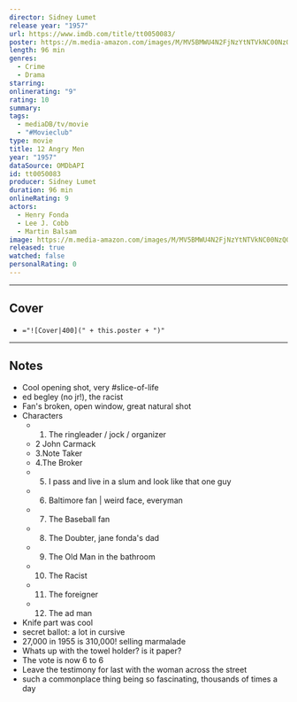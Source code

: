 ```yaml
---
director: Sidney Lumet
release year: "1957"
url: https://www.imdb.com/title/tt0050083/
poster: https://m.media-amazon.com/images/M/MV5BMWU4N2FjNzYtNTVkNC00NzQ0LTg0MjAtYTJlMjFhNGUxZDFmXkEyXkFqcGdeQXVyNjc1NTYyMjg@._V1_SX300.jpg
length: 96 min
genres:
  - Crime
  - Drama
starring: 
onlinerating: "9"
rating: 10
summary: 
tags:
  - mediaDB/tv/movie
  - "#Movieclub"
type: movie
title: 12 Angry Men
year: "1957"
dataSource: OMDbAPI
id: tt0050083
producer: Sidney Lumet
duration: 96 min
onlineRating: 9
actors:
  - Henry Fonda
  - Lee J. Cobb
  - Martin Balsam
image: https://m.media-amazon.com/images/M/MV5BMWU4N2FjNzYtNTVkNC00NzQ0LTg0MjAtYTJlMjFhNGUxZDFmXkEyXkFqcGdeQXVyNjc1NTYyMjg@._V1_SX300.jpg
released: true
watched: false
personalRating: 0
---
```



---
## Cover

- `="![Cover|400](" + this.poster + ")"`

--- 
## Notes
- Cool opening shot, very #slice-of-life 
- ed begley (no jr!), the racist
- Fan's broken, open window, great natural shot
- Characters
	- 1. The ringleader / jock / organizer
	- 2 John Carmack
	- 3.Note Taker
	- 4.The Broker
	- 5. I pass and live in a slum and look like that one guy
	- 6. Baltimore fan | weird face, everyman
	- 7. The Baseball fan
	- 8. The Doubter, jane fonda's dad
	- 9. The Old Man in the bathroom
	- 10. The Racist
	- 11. The foreigner
	- 12. The ad man
- Knife part was cool
- secret ballot: a lot in cursive
- 27,000 in 1955 is 310,000! selling marmalade
- Whats up with the towel holder? is it paper?
- The vote is now 6 to 6
- Leave the testimony for last with the woman across the street
- such a commonplace thing being so fascinating, thousands of times a day

